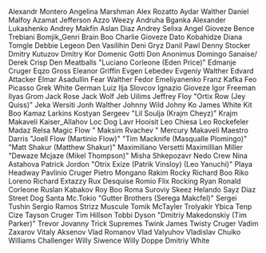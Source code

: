 Alexandr Montero
Angelina Marshman
Alex Rozatto
Aydar Walther
Daniel Malfoy
Azamat Jefferson
Azzo Weezy
Andruha Bganka 
Alexander Lukashenko
Andrey Makfin
Aslan Diaz
Andrey Selixa
Angel Gioveze
Bence Trebiani
Bomjik_Genri
Brain Boo 
Charlie Gioveze 
Dato Kobahidze
Diana Tomgle
Debbie Legeon
Den Vasilihin
Deni Gryz
Danil Pawl 
Denny Stocker
Dmitry Kutuzov
Dmitry Kor
Domenic Gotti
Don Anonimus
Domingo Sanaise/
Derek Crisp
Den Meatballs
"Luciano Corleone
(Eden Price)"
Edmanje Cruger
Eqzo Gross
Eleanor Griffin
Evgen Lebedev
Evgeniy Walther 
Edvard Attacker
Elmar Asadullin
Fear Walther 
Fedor Emeliyanenko
Franz Kafka
Feo Picasso
Grek White
German Luiz 
Ilja Slovcov
Ignazio Gioveze
Igor Freeman
Ilyas Grom
Jack Rose
Jack Wolf
Jeb Uilims
Jeffrey Floy
"Ortix Row
(Jey Quiss)"
Jeka Wersiti
Jonh Walther 
Johnny Wild
Johny Ko
James White
Kit Boo
Kamaz Larkins 
Kostyan Sergeev
"Lil Soulja
(Krajm Cheyz)"
Krajm Makaveli
Kaiser_Allahov
Loc Dog
Lavr Hooisit
Leo Chiesa
Leo Rockefeler
Madaz Relsa
Magic Flow
"	Maksim Rvachev "
Mercury Makaveli 
Maestro Darris 
"Joell Flow
(Martinio Flow)"
"Tim Macknife
(Masqualle Plomingo)"
"Matt Shakur
(Matthew Shakur)"
Maximiliano Versetti
Maximillian Miller
"Dewaze Mcjaze
(Mikel Thompson)"
Misha Shkepozavr
Nedo Crew
Nina Astahova
Patrick Jordon
"Otrix Exize
(Patrik Vinsloy)
(Leo Yanuchi)"
Playa Headway
Pavlinio Cruger
Pietro Mongano
Rakim Rocky
Richard Boo
Riko Loreno
Richard Extazzy 
Rux Desquise 
Romio Flix
Rocking Ryan
Ronald Corleone
Ruslan Kabakov
Roy Boo
Roma Suroviy 
Skeez Helando 
Sayz Diaz
Street Dog
Santa Mc.Tokio
"Gutter Brothers
(Serega Makcfel)"
Sergei Tushin
Sergio Ramos
Strizz Muscule
Tomik McTayler 
Trolyakir Ybica
Tenp Cize
Tayson Cruger
Tim Hillson 
Tobbi Dyson
"Dmitriy Makedonskiy
(Tim Parker)"
Trevor Jovanny
Trick Supremes
Twink James
Twisty Cruger
Vadim Zaxarov
Vitaly Aksenov
Vlad Romanov
Vlad Valyuhov
Vladislav Chuiko
Williams Challenger
Willy Siwence
Willy Doppe 
Dmitriy White
